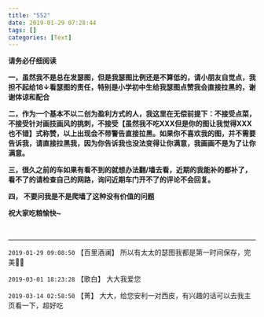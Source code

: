 ```yaml
---
title: "552"
date: 2019-01-29 07:28:44
tags: []
categories: [Text]
---
```


<p><strong>请务必仔细阅读</strong></p> 
<p><strong>一，虽然我不是总在发瑟图，但是我瑟图比例还是不算低的，请小朋友自觉点，我担不起给18↓看瑟图的责任，特别是小学初中生给我瑟图点赞我会直接拉黑的，谢谢体谅和配合</strong></p> 
<p><strong>二，作为一个基本不以二创为盈利方式的人，我这里在无偿前提下：</strong><strong>不接受点菜，不接受针对画技画风的挑刺，不接受【虽然我不吃XXX但是你的图让我觉得XXX也不错】式称赞，以上出现会不带警告直接拉黑。如果你不喜欢我的图，并不需要告诉我，请直接拉黑我，因为你告诉我也没法变得让你满意，我画画不是为了让你满意。</strong></p> 
<p><strong>三，很久之前的车如果有看不到的就想办法翻/墙去看，近期的我能补的都补了，看不了的请检查自己的网路，询问近期车门开不了的评论不会回复。</strong></p> 
<p><strong>四，&nbsp;不要问我是不是爬墙了这种没有价值的问题</strong><br /></p> 
<p><strong>祝大家吃粮愉快~</strong></p> 
<p><br /></p>

---

`2019-01-29 09:08:50` 【百里酒澜】 所以有太太的瑟图我都是第一时间保存，完美👌🏻

`2019-03-01 18:23:28` 【歌白】 大大我爱您

`2019-03-14 02:58:50` 【菁】 大大，给您安利一对西皮，有兴趣的话可以去我主页看一下，超好吃
